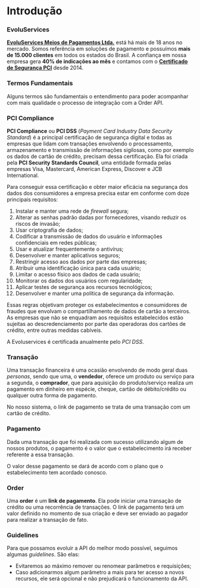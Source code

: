# Introdução

### EvoluServices
**[EvoluServices Meios de Pagamentos Ltda.](https://br.evoluservices.com/)**
está há mais de 18 anos no mercado. Somos referência em soluções de pagamento e
possuímos **mais de 15.000 clientes** em todos os estados do Brasil. A confiança
em nossa empresa gera **40% de indicações ao mês** e contamos com o
**[Certificado de Segurança PCI](https://www.pcisecuritystandards.org/)**
desde 2014.

### Termos Fundamentais
Alguns termos são fundamentais o entendimento para poder acompanhar com mais
qualidade o processo de integração com a Order API.


### PCI Compliance
**PCI Compliance** ou **PCI DSS** (*Payment Card Industry Data Security Standard*) é a
principal certificação de segurança digital e todas as empresas que lidam com
transações envolvendo o processamento, armazenamento e transmissão de informações
sigilosas, como por exemplo os dados de cartão de crédito, precisam dessa
certificação. Ela foi criada pela **PCI Security Standards Council**, uma entidade
formada pelas empresas Visa, Mastercard, American Express, Discover e JCB
International.

Para conseguir essa certificação e obter maior eficácia na segurança dos dados
dos consumidores a empresa precisa estar em conforme com doze principais
requisitos:
1. Instalar e manter uma rede de *firewall* segura;
2. Alterar as senhas padrão dadas por fornecedores, visando reduzir os riscos de invasão;
3. Usar criptografia de dados;
4. Codificar a transmissão de dados do usuário e informações confidenciais em redes públicas;
5. Usar e atualizar frequentemente o antivírus;
6. Desenvolver e manter aplicativos seguros;
7. Restringir acesso aos dados por parte das empresas;
8. Atribuir uma identificação única para cada usuário;
9. Limitar o acesso físico aos dados de cada usuário;
10. Monitorar os dados dos usuários com regularidade;
11. Aplicar testes de segurança aos recursos tecnológicos;
12. Desenvolver e manter uma política de segurança da informação.

Essas regras objetivam proteger os estabelecimentos e consumidores de fraudes
que envolvam o compartilhamento de dados de cartão a terceiros. As empresas que
não se enquadram aos requisitos estabelecidos estão sujeitas ao descredenciamento
por parte das operadoras dos cartões de crédito, entre outras medidas cabíveis.

A Evoluservices é certificada anualmente pelo *PCI DSS*.

### Transação
Uma transação financeira é uma ocasião envolvendo de modo geral duas *personas*,
sendo que uma, o **vendedor**, oferece um produto ou serviço para a segunda, o
**comprador**, que para aquisição do produto/serviço realiza um pagamento em
dinheiro em espécie, cheque, cartão de débito/crédito ou qualquer outra forma de
pagamento.

No nosso sistema, o link de pagamento se trata de uma transação com um cartão de
crédito.

### Pagamento
Dada uma transação que foi realizada com sucesso utilizando algum de nossos
produtos, o pagamento é o valor que o estabelecimento irá receber referente a
essa transação.

O valor desse pagamento se dará de acordo com o plano que o estabelecimento tem
acordado conosco.


### Order
Uma **order** é um **link de pagamento**. Ela pode iniciar uma transação de crédito ou
uma recorrência de transações. O link de pagamento terá um valor definido no
momento de sua criação e deve ser enviado ao pagador para realizar a transação
de fato.

### Guidelines
Para que possamos evoluir a API do melhor modo possível, seguimos algumas
*guidelines*. São elas:

* Evitaremos ao máximo remover ou renomear parâmetros e requisições;
* Caso adicionarmos algum parâmetro a mais para ter acesso a novos recursos, ele será opcional e não prejudicará o funcionamento da API.
